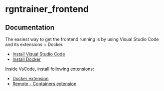 # rgntrainer_frontend

## Documentation
The easiest way to get the frontend running is by using Visual Studio Code and its extensions + Docker.

* [Install Visual Studio Code](https://code.visualstudio.com/) 
* [Install Docker](https://www.docker.com/products/docker-desktop)

Inside VsCode, install following extensions:
* [Docker extension](https://marketplace.visualstudio.com/items?itemName=ms-azuretools.vscode-docker)
* [Remote - Containers extension](https://marketplace.visualstudio.com/items?itemName=ms-vscode-remote.remote-containers)
